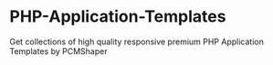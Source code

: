 # PHP-Application-Templates
Get collections of high quality responsive premium PHP Application Templates by PCMShaper
